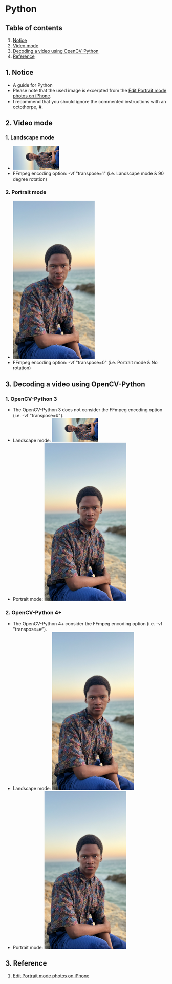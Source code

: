 # Python


## Table of contents
1. [Notice](#notice)
2. [Video mode](#video_mode)
3. [Decoding a video using OpenCV-Python](#decoding_video_opencv_python)
4. [Reference](#ref)


## 1. Notice <a name="notice"></a>
- A guide for Python
- Please note that the used image is excerpted from the [Edit Portrait mode photos on iPhone](https://support.apple.com/en-au/guide/iphone/iph310a9a220/ios). 
- I recommend that you should ignore the commented instructions with an octothorpe, #.


## 2. Video mode <a name="video_mode"></a>
### 1. Landscape mode
- <img src=../asset/python/fig_landscape.png width="30%"/>
- FFmpeg encoding option: -vf "transpose=1" (i.e. Landscape mode & 90 degree rotation)

### 2. Portrait mode
- <img src=../asset/python/fig_portrait.png height="30%"/>
- FFmpeg encoding option: -vf "transpose=0" (i.e. Portrait mode & No rotation)


## 3. Decoding a video using OpenCV-Python <a name="decoding_video_opencv_python"></a>
### 1. OpenCV-Python 3
- The OpenCV-Python 3 does not consider the FFmpeg encoding option (i.e. -vf "transpose=#").
- Landscape mode: <img src=../asset/python/fig_landscape.png width="30%"/>
- Portrait mode: <img src=../asset/python/fig_portrait.png height="30%"/>

### 2. OpenCV-Python 4+
- The OpenCV-Python 4+ consider the FFmpeg encoding option (i.e. -vf "transpose=#").
- Landscape mode: <img src=../asset/python/fig_portrait.png height="30%"/>
- Portrait mode: <img src=../asset/python/fig_portrait.png height="30%"/>


## 3. Reference <a name="ref"></a>
1. [Edit Portrait mode photos on iPhone](https://support.apple.com/en-au/guide/iphone/iph310a9a220/ios)